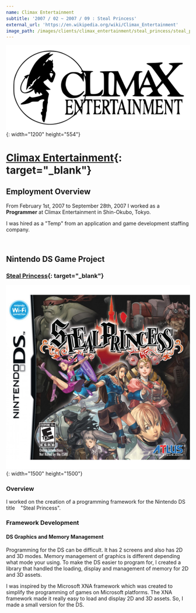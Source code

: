 ```yaml
---
name: Climax Entertainment
subtitle: '2007 / 02 ~ 2007 / 09 : Steal Princess'
external_url: 'https://en.wikipedia.org/wiki/Climax_Entertainment'
image_path: /images/clients/climax_entertainment/steal_princess/steal_princess_box_na.jpg
---
```


![](/images/clients/climax_entertainment/climax_logo_white.png){: width="1200" height="554"}

# [Climax Entertainment](https://en.wikipedia.org/wiki/Climax_Studios){: target="_blank"}

## Employment Overview

From February 1st, 2007 to September 28th, 2007 I worked as a **Programmer** at Climax Entertainment in Shin-Okubo, Tokyo.

I was hired as a "Temp" from an application and game development staffing company.

&nbsp;

## Nintendo DS Game Project

### [Steal Princess](https://en.wikipedia.org/wiki/Steal_Princess){: target="_blank"}

![](/images/clients/climax_entertainment/steal_princess/steal_princess_box_na.jpg){: width="1500" height="1500"}

### Overview

I worked on the creation of a programming framework for the Nintendo DS title &nbsp;&nbsp; "Steal Princess".

### Framework Development

#### DS Graphics and Memory Management

Programming for the DS can be difficult. It has 2 screens and also has 2D and 3D modes. Memory management of graphics is different depending what mode your using. To make the DS easier to program for, I created a library that handled the loading, display and management of memory for 2D and 3D assets.

I was inspired by the Microsoft XNA framework which was created to simplify the programming of games on Microsoft platforms. The XNA framework made it really easy to load and display 2D and 3D assets. So, I made a small version for the DS.